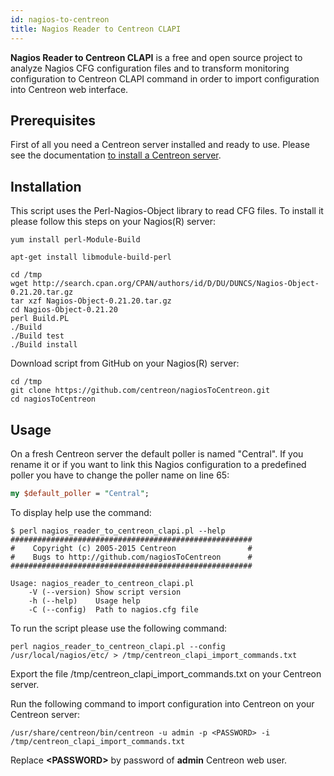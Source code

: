 ```yaml
---
id: nagios-to-centreon
title: Nagios Reader to Centreon CLAPI
---
```


**Nagios Reader to Centreon CLAPI** is a free and open source project to analyze
Nagios CFG configuration files and to transform monitoring configuration to
Centreon CLAPI command in order to import configuration into Centreon web
interface.

## Prerequisites

First of all you need a Centreon server installed and ready to use. Please see
the documentation [to install a Centreon server](../installation/installation-of-a-central-server/using-centreon-iso).

## Installation

This script uses the Perl-Nagios-Object library to read CFG files. To install it
please follow this steps on your Nagios(R) server:

<!--DOCUSAURUS_CODE_TABS-->
<!--CentOS-->
```shell
yum install perl-Module-Build
```
<!--Debian-->
```shell
apt-get install libmodule-build-perl
```
<!--END_DOCUSAURUS_CODE_TABS-->

```shell
cd /tmp
wget http://search.cpan.org/CPAN/authors/id/D/DU/DUNCS/Nagios-Object-0.21.20.tar.gz
tar xzf Nagios-Object-0.21.20.tar.gz
cd Nagios-Object-0.21.20
perl Build.PL
./Build
./Build test
./Build install
```

Download script from GitHub on your Nagios(R) server:

```shell
cd /tmp
git clone https://github.com/centreon/nagiosToCentreon.git
cd nagiosToCentreon
```

## Usage

On a fresh Centreon server the default poller is named "Central". If you rename
it or if you want to link this Nagios configuration to a predefined poller you
have to change the poller name on line 65:

```perl
my $default_poller = "Central";
```

To display help use the command:

```shell
$ perl nagios_reader_to_centreon_clapi.pl --help
######################################################
#    Copyright (c) 2005-2015 Centreon                #
#    Bugs to http://github.com/nagiosToCentreon      #
######################################################

Usage: nagios_reader_to_centreon_clapi.pl
    -V (--version) Show script version
    -h (--help)    Usage help
    -C (--config)  Path to nagios.cfg file
```

To run the script please use the following command:

```shell
perl nagios_reader_to_centreon_clapi.pl --config /usr/local/nagios/etc/ > /tmp/centreon_clapi_import_commands.txt
```

Export the file /tmp/centreon\_clapi\_import\_commands.txt on your Centreon
server.

Run the following command to import configuration into Centreon on your Centreon
server:

```shell
/usr/share/centreon/bin/centreon -u admin -p <PASSWORD> -i /tmp/centreon_clapi_import_commands.txt
```

Replace **<PASSWORD\>** by password of **admin** Centreon web user.
